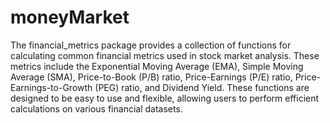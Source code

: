 # moneyMarket
The financial_metrics package provides a collection of functions for calculating common financial metrics used in stock market analysis. These metrics include the Exponential Moving Average (EMA), Simple Moving Average (SMA), Price-to-Book (P/B) ratio, Price-Earnings (P/E) ratio, Price-Earnings-to-Growth (PEG) ratio, and Dividend Yield. These functions are designed to be easy to use and flexible, allowing users to perform efficient calculations on various financial datasets.
